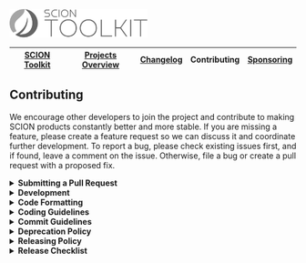 <a href="/README.md"><img src="/docs/branding/scion-toolkit.svg" height="50" alt="SCION Toolkit"></a>

| [SCION Toolkit][menu-home] | [Projects Overview][menu-projects-overview] | [Changelog][menu-changelog] | Contributing | [Sponsoring][menu-sponsoring] |  
| --- | --- | --- | --- | --- |

## Contributing
We encourage other developers to join the project and contribute to making SCION products constantly better and more stable. If you are missing a feature, please create a feature request so we can discuss it and coordinate further development. To report a bug, please check existing issues first, and if found, leave a comment on the issue. Otherwise, file a bug or create a pull request with a proposed fix.

<details>
  <summary><strong>Submitting a Pull Request</strong></summary>
  
This section explains how to submit a pull request.

1. Login to your GitHub account and fork the `SchweizerischeBundesbahnen/scion-toolkit` repo.
1. Make your changes in a new Git branch. Name your branch in the form `issue/123` with `123` as the related GitHub issue number. Before submitting the pull request, please make sure that you comply with our coding and commit guidelines.
1. Run the command `npm run before-push` to make sure that the project builds, passes all tests, and has no lint violations. Alternatively, you can also run the commands one by one, as following:
   - `npm run test-all:headless`\
      Runs all unit tests.
   - `npm run e2e-all:headless`\
      Runs all end-to-end tests.
   - `npm run lint-all`\
      Lints all project files.
   - `npm run build-all`\
      Builds the project and related artifacts.
1. Commit your changes using a descriptive commit message that follows our commit guidelines.
1. Before submitting the pull request, ensure to have rebased your branch based on the master branch as we stick to the rebase policy to keep the repository history linear. 
1. Push your branch to your fork on GitHub. In GitHub, send a pull request to `scion-toolkit:master`.
1. If we suggest changes, please amend your commit and force push it to your GitHub repository.

> When we receive a pull request, we will carefully review it and suggest changes if necessary. This may require triage and several iterations. Therefore, we kindly ask you to discuss proposed changes with us in advance via the GitHub issue.

</details>

<details>
  <summary><strong>Development</strong></summary>
  
For development, you can uncomment the section `PATH-OVERRIDE-FOR-DEVELOPMENT` in `tsconfig.json`. This allows running tests or serving applications without having to build dependent modules first.

The following is a summary of commands useful for development of `scion-toolkit`:

- `npm run toolkit-testing-app:serve`\
  Fires up the test application against which end-to-end tests are executed at http://localhost:4200.
  
- `npm run toolkit:e2e`\
  Fires up the test application and runs end-to-end tests against it.
  
- `npm run toolkit:test`\
  Runs unit tests of the toolkit library.
  
- `npm run toolkit:lint`\
  Lints the toolkit library.

- `npm run toolkit:build`\
  Builds the toolkit library.
  
> See file `package.json` for a complete list of available NPM scripts.
</details>

<details>
  <summary><strong>Code Formatting</strong></summary>

To ensure consistency within our code base, please use the following formatting settings.  
  
- **For IntelliJ IDEA**\
  Import the code style settings of `.editorconfig.intellij.xml` located in the project root.

- **For other IDEs**\
  Import the code style settings of `.editorconfig` located in the project root.
  
</details>

<details>
  <summary><strong>Coding Guidelines</strong></summary>
  
In additional to the linting rules, we have the following conventions:

- We believe in the [Best practices for a clean and performant Angular application](https://medium.freecodecamp.org/best-practices-for-a-clean-and-performant-angular-application-288e7b39eb6f) and the [Angular Style Guide](https://angular.io/guide/styleguide).
- We expect line endings to be Unix style (LF) only. Please check your Git settings to not convert line endings to CRLF. You can run the following command to find files with `windows-style` line endings: `find . -type f | xargs file | grep CRLF`.
- Observable names are suffixed with the dollar sign (`$`).
- We use explicit public and private visibility modifiers (except for constructors) to make the code more explicit.
- We prefix private members with an underscore.
- We write each RxJS operator on a separate line, except when piping a single RxJS operator. Then, we write it on the same line as the pipe method.
- We avoid nested RxJS subscriptions.
- We document all public API methods, constants, functions, classes or interfaces.
- We structure the CSS selectors in CSS files similar to the structure of the companion HTML file and favor the direct descendant selector (`>`) over the non-restrictive descendant selector (` `), except if there are good reasons not to do it. This gives us a visual by only reading the CSS file. 
- When referencing CSS classes from within E2E tests, we always prefix them with `e2e-`. We never reference e2e prefixed CSS classes in stylesheets.

</details>

<details>
  <summary><strong>Commit Guidelines</strong></summary>
  
We believe in a compact and well written Git commit history. Every commit should be a logically separated changeset. We use the commit messages to generate the changelog.
 
Each commit message consists of a **header**, a **body** and a **footer**.  The header has a special format that includes a **type** and a **subject**, as following:

```
<type>: <subject>

[optional summary]

[optional footer]
```

<details>
  <summary><strong>Type</strong></summary>
  
- `feat`: new feature
- `fix`: bug fix
- `docs`: changes to the documentation
- `refactor`: changes that neither fixes a bug nor adds a feature
- `perf`: changes that improves performance
- `test`: adding missing tests, refactoring tests; no production code change
- `chore`: other changes like formatting, updating the license, updating dependencies, removal of deprecations, etc
- `ci`: changes to our CI configuration files and scripts
- `revert`: revert of a previous commit
- `release`: publish a new release
</details>


<details>
  <summary><strong>Subject</strong></summary>
  
The subject contains a succinct description of the change and follows the following rules:
- written in the imperative, present tense ("change" not "changed" nor "changes")
- starts with a lowercase letter
- has no punctuation at the end
</details>

<details>
  <summary><strong>Summary</strong></summary>
  
The summary describes the change. You can include the motivation for the change and contrast this with previous behavior.  
</details>

<details>
  <summary><strong>Footer</strong></summary>
  
In the footer, reference the GitHub issue and optionally close it with the `Closes` keyword, as following:

```
closes #123
```

And finally, add notes about breaking changes, if there are any. Breaking changes start with the keyword `BREAKING CHANGE: `. The rest of the commit message is then used to describe the breaking change and should contain information about the migration.
  
```
BREAKING CHANGE: Removed deprecated API for xy.

To migrate:
- do xy
- do xy
  ```
</details>

</details>


<details>
  <summary><strong>Deprecation Policy</strong></summary>

You can deprecate API in any version. However, it will still be present in the next major release. Removal of deprecated API will occur only in a major release.

When deprecating API, mark it with the `@deprecated` JSDoc comment tag and include the current library version. Optionally, you can also specify which API to use instead, as following: 

```ts
/**
 * @deprecated since version 2.0. Use {@link otherMethod} instead.
 */
function someMethod(): void {
}

```  

</details>


<details>
  <summary><strong>Releasing Policy</strong></summary>
  
  
SCION follows the semantic versioning scheme (SemVer) for its releases. In this scheme, a release is represented by three numbers: `MAJOR.MINOR.PATCH`. For example, version `1.5.3` indicates major version `1`, minor version `5`, and patch level `3`.

**Major Version:**\
The major version number is incremented when introducing any backwards incompatible changes to the API.

**Minor Version**\
The minor version number is incremented when introducting some new, backwards compatible functionality.

**Patch Level**\
The patch or maintenance level is incremented when fixing bugs.

In the development of a new major release, we usually release pre-releases and tag them with the beta tag (`-beta.x`). A beta pre-release is a snapshot of current development, so it is potentially unstable and incomplete. Before releasing the major version, we start releasing one or more release candidates, which we tag with the rc tag (`-rc.x`). We will publish the official and stable major release if the platform is working as expected and we do not find any critical problems.  
  
</details>

<details>
  <summary><strong>Release Checklist</strong></summary>

This chapter describes the tasks to publish a new release to NPM.

1. Update the following `package.json` files with the new version:
    - `package.json`
    - `projects/scion/toolkit/package.json`
    - `projects/scion/~toolkit/package.json`
1. Run `npm install` to update the version in `package-lock.json`.
1. Run `npm run changelog` to generate the changelog. Then, review the generated changelog carefully and correct typos and formatting errors, if any.
1. Commit the changed files using the following commit message: `release: vx.x.x`. Change `x.x.x` with the current version. Later, when merging the branch into the master branch, a commit message of this format triggers the release action in GitHub Actions.
1. Push the commit to the branch `release/x.x.x` and submit a pull request to the master branch. Change `x.x.x` with the current version.
1. When merged into the master branch, the release action in GitHub Actions creates a release tag and publishes the package to NPM.

  
</details>

[menu-home]: /README.md
[menu-projects-overview]: /docs/projects-overview.md
[menu-changelog]: /docs/changelog.md
[menu-contributing]: /CONTRIBUTING.md
[menu-sponsoring]: /docs/sponsoring.md

